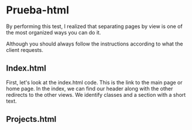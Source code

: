 # Prueba-html
<p> By performing this test, I realized that separating pages by view is one of the most organized ways you can do it.</p>
<p>Although you should always follow the instructions according to what the client requests.</p>

<h2>Index.html</h2>
<p>First, let's look at the index.html code. This is the link to the main page or home page.
In the index, we can find our header along with the other redirects to the other views.
We identify classes and a section with a short text.</p>
<h2>Projects.html</h2>
<p> </p>
